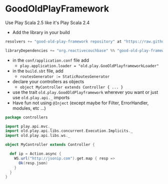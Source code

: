 # GoodOldPlayFramework

Use Play Scala 2.5  like it's Play Scala 2.4

* Add the library in your build
```scala
resolvers += "good-old-play-framework repository" at "https://raw.githubusercontent.com/mathieuancelin/good-old-play-framework/master/repository/releases"

libraryDependencies += "org.reactivecouchbase" %% "good-old-play-framework" % "1.0.0"
```
* in the `conf/application.conf` file add
  - `play.application.loader = "old.play.GooOldPlayframeworkLoader"`
* in the `build.sbt` file, add
  - `routesGenerator := StaticRoutesGenerator`
* declare your controllers as objects
  - `object MyController extends Controller { ... }`
* use the trait `old.play.GoodOldPlayframework` wherever you want or just use `old.play.api._` imports
* Have fun not using `@Inject` (except maybe for Filter, ErrorHandler, modules, etc ...)


```scala
package controllers

import play.api.mvc._
import old.play.api.libs.concurrent.Execution.Implicits._
import old.play.api.libs.ws._

object MyController extends Controller {

  def ip = Action.async {
    WS.url("http://jsonip.com").get.map { resp =>
      Ok(resp.json)
    }
  }
}
```